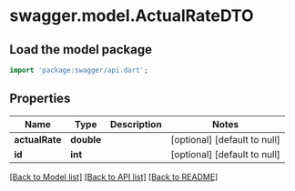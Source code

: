 # swagger.model.ActualRateDTO

## Load the model package
```dart
import 'package:swagger/api.dart';
```

## Properties
Name | Type | Description | Notes
------------ | ------------- | ------------- | -------------
**actualRate** | **double** |  | [optional] [default to null]
**id** | **int** |  | [optional] [default to null]

[[Back to Model list]](../README.md#documentation-for-models) [[Back to API list]](../README.md#documentation-for-api-endpoints) [[Back to README]](../README.md)


